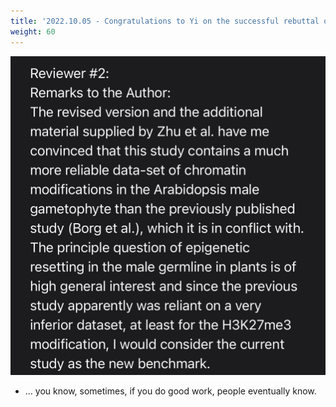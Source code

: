 ```yaml
---
title: '2022.10.05 - Congratulations to Yi on the successful rebuttal of the pollen paper!!!'
weight: 60
---
```


![](/labpics/2022/20221005.jpg)

- ... you know, sometimes, if you do good work, people eventually know.